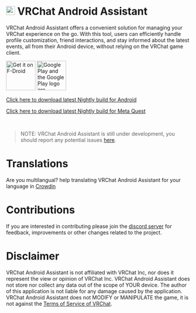 # <img src="https://github.com/Nyabsi/vrcaa/assets/43046474/a90fb8bf-6017-410c-9def-93a8a43682cb" height="24" width="24"> VRChat Android Assistant

VRChat Android Assistant offers a convenient solution for managing your VRChat experience on the go. With this tool, users can efficiently handle profile customization, friend interactions, and stay informed about the latest events, all from their Android device, without relying on the VRChat game client.

[<img src="https://fdroid.gitlab.io/artwork/badge/get-it-on.png" alt="Get it on F-Droid" height="80">](https://f-droid.org/packages/cc.sovellus.vrcaa) [<img src="https://play.google.com/intl/en_us/badges/static/images/badges/en_badge_web_generic.png" alt="Google Play and the Google Play logo are trademarks of Google LLC." height="80">](https://play.google.com/store/apps/details?id=cc.sovellus.vrcaa)

[Click here to download latest Nightly build for Android](https://github.com/Nyabsi/VRCAA/releases/download/nightly/VRCAA-signed.apk)

[Click here to download latest Nightly build for Meta Quest](https://github.com/Nyabsi/VRCAA/releases/download/nightly/VRCAA-quest-signed.apk)

<br/>

> NOTE: VRChat Android Assistant is still under development, you should report any potential issues [here](https://github.com/Nyabsi/VRCAA/issues).

# Translations

Are you multilangual? help translating VRChat Android Assistant for your language in [Crowdin](https://crowdin.com/project/vrcaa)

# Contributions

If you are interested in contributing please join the [discord server](https://discord.com/invite/aJs8qJXuT3) for feedback, improvements or other changes related to the project.

# Disclaimer

VRChat Android Assistant is not affiliated with VRChat Inc, nor does it represent the view or opinion of VRChat Inc. VRChat Android Assistant does not store nor collect any data out of the scope of YOUR device. The author of this application is not liable for any damage caused by the application. VRChat Android Assistant does not MODIFY or MANIPULATE the game, it is not against the [Terms of Service of VRChat](https://hello.vrchat.com/legal).

